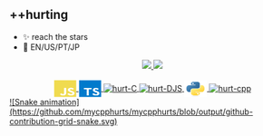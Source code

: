 ## ++hurting

- ✨ reach the stars
- 🐧 EN/US/PT/JP

<div align="center">
  <a href="https://github.com/mycpphurts">
  <img height="180em" src="https://github-readme-stats.vercel.app/api?username=mycpphurts&show_icons=true&theme=dark&include_all_commits=true&count_private=true"/>
  <img height="180em" src="https://github-readme-stats.vercel.app/api/top-langs/?username=mycpphurts&layout=compact&langs_count=7&theme=dark"/>
</div>
<div style="display: inline_block" align="center"><br>
  <img align="center" alt="hurt-Js" height="30" width="40" src="https://raw.githubusercontent.com/devicons/devicon/master/icons/javascript/javascript-plain.svg">
  <img align="center" alt="hurt-Ts" height="30" width="40" src="https://raw.githubusercontent.com/devicons/devicon/master/icons/typescript/typescript-plain.svg">
  <img align="center" alt="hurt-C" height="30" width="40" src="https://cdn.jsdelivr.net/gh/devicons/devicon/icons/c/c-original.svg"">
  <img align="center" alt="hurt-DJS" height="30" width="40" src="https://cdn.jsdelivr.net/gh/devicons/devicon/icons/discordjs/discordjs-original.svg">
  <img align="center" alt="hurt-Python" height="30" width="40" src="https://raw.githubusercontent.com/devicons/devicon/master/icons/python/python-original.svg">
  <img align="center" alt="hurt-cpp" height="30" width="40" src="https://cdn.jsdelivr.net/gh/devicons/devicon/icons/cplusplus/cplusplus-original.svg">
</div>

<div>
![Snake animation](https://github.com/mycpphurts/mycpphurts/blob/output/github-contribution-grid-snake.svg)

</div>
